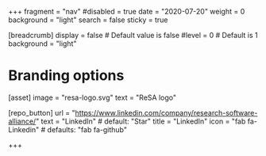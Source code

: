 +++
fragment = "nav"
#disabled = true
date = "2020-07-20"
weight = 0
background = "light"
search = false
sticky = true

[breadcrumb]
  display = false # Default value is false
  #level = 0 # Default is 1
  background = "light"

# Branding options
[asset]
  image = "resa-logo.svg"
  text = "ReSA logo"

[repo_button]
  url = "https://www.linkedin.com/company/research-software-alliance/"
  text = "LinkedIn" # default: "Star"
  title = "LinkedIn"
  icon = "fab fa-Linkedin" # defaults: "fab fa-github"

+++
